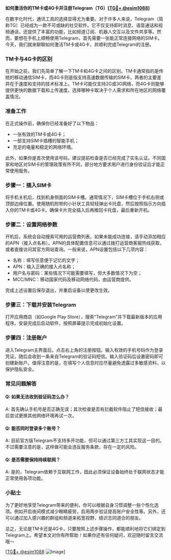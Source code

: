 **如何激活你的TM卡或4G卡并注册Telegram（TG）[[TG💪+ @esim1088](https://t.me/s/esim1088)]**

在数字化时代，通讯工具的选择显得尤为重要。对于许多人来说，Telegram（简称TG）已经成为一款不可或缺的社交软件。它不仅支持即时消息、语音通话和视频通话，还提供了丰富的功能，比如频道订阅、机器人交互以及文件共享等。然而，要想在手机上顺畅使用Telegram，首先需要一张能正常连接网络的SIM卡。今天，我们就来聊聊如何激活TM卡或4G卡，并顺利完成Telegram的注册。

### TM卡与4G卡的区别

在开始之前，我们先简单了解一下TM卡和4G卡之间的区别。TM卡通常指的是传统的移动通信SIM卡，而4G卡则是指支持高速数据传输的SIM卡。两者的主要差异在于速度和支持的技术标准上。TM卡可能仅支持2G或3G网络，而4G卡则能够提供更快的数据下载和上传速度。选择哪种卡取决于个人需求和所在地区的网络覆盖情况。

### 准备工作

在正式操作前，确保你已经准备好了以下物品：
- 一张有效的TM卡或4G卡；
- 一部支持SIM卡插槽的智能手机；
- 充足的电量和稳定的网络环境。

此外，如果你是首次使用该号码，建议提前检查是否已经完成了实名认证。不同国家和地区对SIM卡的管理政策有所不同，部分地方要求用户进行身份验证后才能正常使用服务。

### 步骤一：插入SIM卡

将手机关机后，找到机身侧面的SIM卡槽。通常情况下，SIM卡槽位于手机右侧或顶部边缘位置。使用随机附带的小针状工具轻轻弹出卡托盘，然后按照指示方向插入你的TM卡或4G卡。确保卡片完全插入后再推回卡托盘，最后重新开机。

### 步骤二：设置网络参数

开机后，系统会自动搜索可用的运营商列表。如果未能成功连接，请手动添加相应的APN（接入点名称）。APN的具体配置信息可以通过拨打运营商客服热线获取，或者直接访问其官方网站查询。一般来说，APN设置包括以下几项内容：
- 名称：填写任意便于记忆的文字；
- APN：输入正确的接入点名称；
- 用户名与密码：某些情况下可能需要填写，但大多数情况下为空；
- MCC/MNC：移动国家代码及移动网络代码，由运营商提供。

完成上述设置后保存退出，并重启设备以使更改生效。

### 步骤三：下载并安装Telegram

打开应用商店（如Google Play Store），搜索“Telegram”并下载最新版本的应用程序。安装完成后启动软件，按照屏幕提示完成初始化设置。

### 步骤四：注册账户

进入Telegram主界面后，点击右上角的注册按钮。输入有效的手机号码作为登录凭证，随后会收到一条来自Telegram的验证码短信。输入验证码后设置密码即可创建新账户。值得注意的是，在填写个人信息时应尽量避免透露过多敏感资料，以保护隐私安全。

### 常见问题解答

#### Q: 如果无法收到验证码怎么办？
A: 首先确认手机号是否正确无误；其次检查是否有拦截软件阻止了短信接收；最后尝试更换其他网络环境再试一次。

#### Q: 能否同时登录多个账号？
A: 目前官方版Telegram不支持多开功能，但可以通过第三方工具实现这一目的。不过需要注意的是，这样做可能会违反服务条款，存在一定的风险。

#### Q: 是否需要保持持续联网？
A: 是的，Telegram依赖于互联网工作，因此必须保证设备始终处于联网状态才能正常使用各项功能。

### 小贴士

为了更好地享受Telegram带来的便利，你可以根据自身习惯调整一些个性化选项。例如开启夜间模式减少眼睛疲劳，启用两步验证提高账户安全性等。另外，还可以通过加入感兴趣的群组和频道来拓宽视野，结识志同道合的朋友。

总之，无论是TM卡还是4G卡，只要按照上述步骤操作，都能顺利地将它们绑定到Telegram上。希望本文对你有所帮助！如果你还有任何疑问，欢迎随时留言交流哦～

[[TG💪+ @esim1088](https://t.me/s/esim1088) ![Image](https://i.postimg.cc/4NQfJmqS/Snipaste-2025-05-13-00-14-12.png)]